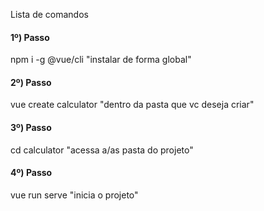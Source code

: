 Lista de comandos
#### 1º) Passo #####
npm i -g @vue/cli "instalar de forma global"
#### 2º) Passo #####
vue create calculator "dentro da pasta que vc deseja criar"
#### 3º) Passo ####
cd calculator "acessa a/as pasta do projeto"
#### 4º) Passo ####
vue run serve "inicia o projeto"
